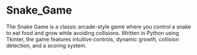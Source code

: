 # Snake_Game
The Snake Game is a classic arcade-style game where you control a snake to eat food and grow while avoiding collisions. Written in Python using Tkinter, the game features intuitive controls, dynamic growth, collision detection, and a scoring system.
